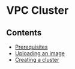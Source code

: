 # VPC Cluster

## Contents
- [Prerequisites](/topics/vpc/prerequisites.html)
- [Uploading an image](/topics/vpc/uploading-an-image.html)
- [Creating a cluster](/topics/vpc/creating-a-cluster.html)